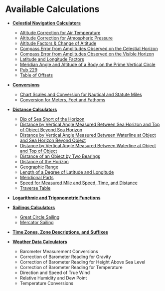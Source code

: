 <div></div>

# Available Calculations
* [**Celestial Navigation Calculators**](/celestial_navigation/)
  * [Altitude Correction for Air Temperature](./celestial_navigation/altitude_correction_for_air_temperature)
  * [Altitude Correction for Atmospheric Pressure](./celestial_navigation/altitude_correction_for_atmospheric_pressure)
  * [Altitude Factors & Change of Altitude](./celestial_navigation/altitude_factors_and_change_of_altitude)
  * [Compass Error from Amplitudes Observed on the Celestial Horizon](./celestial_navigation/compass_error_from_amplitudes_observed_on_the_celestial_horizon)
  * [Compass Error from Amplitudes Observed on the Visible Horizon](./celestial_navigation/compass_error_from_amplitudes_observed_on_the_visible_horizon)
  * [Latitude and Longitude Factors](./celestial_navigation/latitude_and_longitude_factors)
  * [Meridian Angle and Altitude of a Body on the Prime Vertical Circle](./celestial_navigation/meridian_angle_and_altitude_of_a_body_on_the_prime_vertical_circle)
  * [Pub 229](./celestial_navigation/pub_299)
  * [Table of Offsets](./celestial_navigation/table_of_offsets)

* [**Conversions**](/conversions/)
  * [Chart Scales and Conversion for Nautical and Statute Miles](/conversions/#chart-scales-and-conversion-for-nautical-and-statute-miles)
  * [Conversion for Meters, Feet and Fathoms](/conversions/#conversion-for-meters-feet-and-fathoms)

* [**Distance Calculators**](/distance/)
  * [Dip of Sea Short of the Horizon](./distance/dip_of_sea_short_of_the_horizon)
  * [Distance by Vertical Angle Measured Between Sea Horizon and Top of Object Beyond Sea Horizon](./distance/distance_by_vertical_angle_measured_between_sea_horizon_and_top_of_object_beyond_sea_horizon)
  * [Distance by Vertical Angle Measured Between Waterline at Object and Sea Horizon Beyond Object](./distance/distance_by_vertical_angle_measured_between_waterline_at_object_and_sea_horizon_beyond_object)
  * [Distance by Vertical Angle Measured Between Waterline at Object and Top of Object](./distance/distance_by_vertical_angle_measured_between_waterline_at_object_and_top_of_object)
  * [Distance of an Object by Two Bearings](./distance/distance_of_an_object_by_two_bearings)
  * [Distance of the Horizon](./distance/distance_of_the_horizon)
  * [Geographic Range](./distance/geographic_range)
  * [Length of a Degree of Latitude and Longitude](./distance/length_of_a_degree_of_latitude_and_longitude)
  * [Meridional Parts](./distance/meridional_parts)
  * [Speed for Measured Mile and Speed, Time, and Distance](./distance/speed_for_measured_mile_and_speed_time_and_distance)
  * [Traverse Table](./distance/traverse_table)

* [**Logarithmic and Trigonometric Functions**](/log_and_trig/)

* [**Sailings Calculators**](/sailings/)
  * [Great Circle Sailing](/sailings/#great-circle-sailing)
  * [Mercator Sailing](/sailings/#mercator-sailing)

* [**Time Zones, Zone Descriptions, and Suffixes**](/time_zones/)

* [**Weather Data Calculators**](/weather_data/)
  * Barometer Measurement Conversions
  * Correction of Barometer Reading for Gravity
  * Correction of Barometer Reading for Height Above Sea Level
  * Correction of Barometer Reading for Temperature
  * Direction and Speed of True Wind
  * Relative Humidity and Dew Point
  * Temperature Conversions
